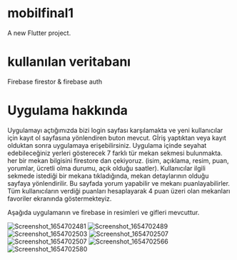 # mobilfinal1

A new Flutter project.

# kullanılan veritabanı
Firebase firestor & firebase auth

# Uygulama hakkında

Uygulamayı açtığımızda bizi login sayfası karşılamakta ve yeni kullanıcılar için kayıt ol sayfasına yönlendiren buton mevcut.
Gİriş yaptıktan veya kayıt olduktan sonra uygulamaya erişebilirsiniz.
Uygulama içinde seyahat edebileceğiniz yerleri gösterecek 7 farklı tür mekan sekmesi bulunmakta.
her bir mekan bilgisini firestore dan çekiyoruz. (isim, açıklama, resim, puan, yorumlar, ücretli olma durumu, açık olduğu saatler).
Kullanıcılar ilgili sekmede istediği bir mekana tıkladığında, mekan detaylarının olduğu sayfaya yönlendirilir. Bu sayfada yorum yapabilir ve mekanı puanlayabilirler.
Tüm kullanıcıların verdiği puanları hesaplayarak 4 puan üzeri olan mekanları favoriler ekranında göstermekteyiz. 


Aşağıda uygulamanın ve firebase in resimleri ve gifleri mevcuttur.


![Screenshot_1654702481](https://user-images.githubusercontent.com/56955207/172678365-2b59e8be-c262-4ff8-aeb9-025b9b8b25a9.png)
![Screenshot_1654702489](https://user-images.githubusercontent.com/56955207/172678383-92b1bb1d-14f1-45ba-8d62-3a855c881e15.png)
![Screenshot_1654702503](https://user-images.githubusercontent.com/56955207/172678397-2dd0e98c-1de6-4108-9ae9-264103d7c117.png)
![Screenshot_1654702507](https://user-images.githubusercontent.com/56955207/172678407-70b2dba5-da2a-4d7d-bdc0-09cbafb4bbdf.png)
![Screenshot_1654702507](https://user-images.githubusercontent.com/56955207/172678415-3dd6263e-8209-47f2-bead-061571fb9338.png)
![Screenshot_1654702566](https://user-images.githubusercontent.com/56955207/172678426-9def9bdc-cec3-4386-8eee-ac3632a52b4a.png)
![Screenshot_1654702580](https://user-images.githubusercontent.com/56955207/172678438-b913b5c9-41c6-4817-b2c7-c65ff9ea202d.png)

